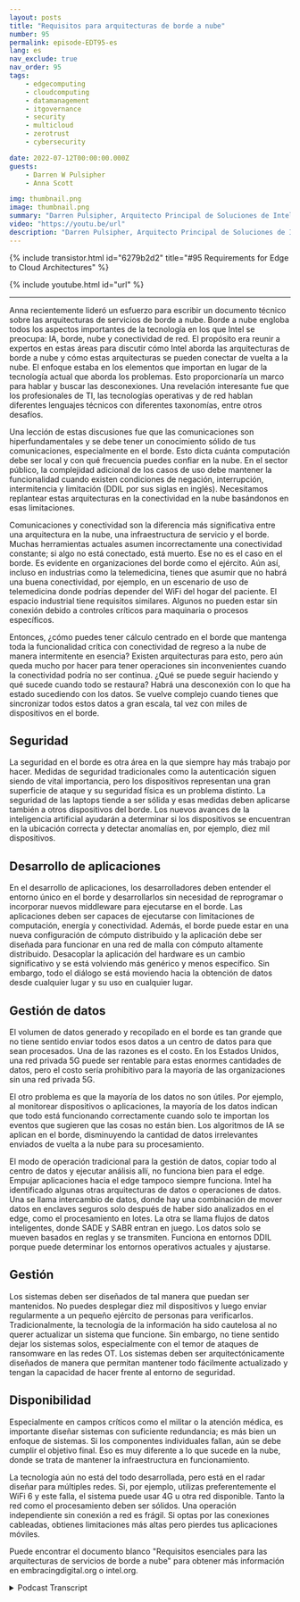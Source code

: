 ```yaml
---
layout: posts
title: "Requisitos para arquitecturas de borde a nube"
number: 95
permalink: episode-EDT95-es
lang: es
nav_exclude: true
nav_order: 95
tags:
    - edgecomputing
    - cloudcomputing
    - datamanagement
    - itgovernance
    - security
    - multicloud
    - zerotrust
    - cybersecurity

date: 2022-07-12T00:00:00.000Z
guests:
    - Darren W Pulsipher
    - Anna Scott

img: thumbnail.png
image: thumbnail.png
summary: "Darren Pulsipher, Arquitecto Principal de Soluciones de Intel, y la Dra. Anna Scott, Arquitecta Principal de Edge, Sector Público, discuten los requisitos esenciales para las arquitecturas de servicios desde el borde hasta la nube."
video: "https://youtu.be/url"
description: "Darren Pulsipher, Arquitecto Principal de Soluciones de Intel, y la Dra. Anna Scott, Arquitecta Principal de Edge, Sector Público, discuten los requisitos esenciales para las arquitecturas de servicios desde el borde hasta la nube."
---
```


<div>
{% include transistor.html id="6279b2d2" title="#95 Requirements for Edge to Cloud Architectures" %}

{% include youtube.html id="url" %}
</div>

---

Anna recientemente lideró un esfuerzo para escribir un documento técnico sobre las arquitecturas de servicios de borde a nube. Borde a nube engloba todos los aspectos importantes de la tecnología en los que Intel se preocupa: IA, borde, nube y conectividad de red. El propósito era reunir a expertos en estas áreas para discutir cómo Intel aborda las arquitecturas de borde a nube y cómo estas arquitecturas se pueden conectar de vuelta a la nube. El enfoque estaba en los elementos que importan en lugar de la tecnología actual que aborda los problemas. Esto proporcionaría un marco para hablar y buscar las desconexiones. Una revelación interesante fue que los profesionales de TI, las tecnologías operativas y de red hablan diferentes lenguajes técnicos con diferentes taxonomías, entre otros desafíos.

Una lección de estas discusiones fue que las comunicaciones son hiperfundamentales y se debe tener un conocimiento sólido de tus comunicaciones, especialmente en el borde. Esto dicta cuánta computación debe ser local y con qué frecuencia puedes confiar en la nube. En el sector público, la complejidad adicional de los casos de uso debe mantener la funcionalidad cuando existen condiciones de negación, interrupción, intermitencia y limitación (DDIL por sus siglas en inglés). Necesitamos replantear estas arquitecturas en la conectividad en la nube basándonos en esas limitaciones.

Comunicaciones y conectividad son la diferencia más significativa entre una arquitectura en la nube, una infraestructura de servicio y el borde. Muchas herramientas actuales asumen incorrectamente una conectividad constante; si algo no está conectado, está muerto. Ese no es el caso en el borde. Es evidente en organizaciones del borde como el ejército. Aún así, incluso en industrias como la telemedicina, tienes que asumir que no habrá una buena conectividad, por ejemplo, en un escenario de uso de telemedicina donde podrías depender del WiFi del hogar del paciente. El espacio industrial tiene requisitos similares. Algunos no pueden estar sin conexión debido a controles críticos para maquinaria o procesos específicos.

Entonces, ¿cómo puedes tener cálculo centrado en el borde que mantenga toda la funcionalidad crítica con conectividad de regreso a la nube de manera intermitente en esencia? Existen arquitecturas para esto, pero aún queda mucho por hacer para tener operaciones sin inconvenientes cuando la conectividad podría no ser continua. ¿Qué se puede seguir haciendo y qué sucede cuando todo se restaura? Habrá una desconexión con lo que ha estado sucediendo con los datos. Se vuelve complejo cuando tienes que sincronizar todos estos datos a gran escala, tal vez con miles de dispositivos en el borde.

## Seguridad

La seguridad en el borde es otra área en la que siempre hay más trabajo por hacer. Medidas de seguridad tradicionales como la autenticación siguen siendo de vital importancia, pero los dispositivos representan una gran superficie de ataque y su seguridad física es un problema distinto. La seguridad de las laptops tiende a ser sólida y esas medidas deben aplicarse también a otros dispositivos del borde. Los nuevos avances de la inteligencia artificial ayudarán a determinar si los dispositivos se encuentran en la ubicación correcta y detectar anomalías en, por ejemplo, diez mil dispositivos.

## Desarrollo de aplicaciones

En el desarrollo de aplicaciones, los desarrolladores deben entender el entorno único en el borde y desarrollarlos sin necesidad de reprogramar o incorporar nuevos middleware para ejecutarse en el borde. Las aplicaciones deben ser capaces de ejecutarse con limitaciones de computación, energía y conectividad. Además, el borde puede estar en una nueva configuración de cómputo distribuido y la aplicación debe ser diseñada para funcionar en una red de malla con cómputo altamente distribuido. Desacoplar la aplicación del hardware es un cambio significativo y se está volviendo más genérico y menos específico. Sin embargo, todo el diálogo se está moviendo hacia la obtención de datos desde cualquier lugar y su uso en cualquier lugar.

## Gestión de datos

El volumen de datos generado y recopilado en el borde es tan grande que no tiene sentido enviar todos esos datos a un centro de datos para que sean procesados. Una de las razones es el costo. En los Estados Unidos, una red privada 5G puede ser rentable para estas enormes cantidades de datos, pero el costo sería prohibitivo para la mayoría de las organizaciones sin una red privada 5G.

El otro problema es que la mayoría de los datos no son útiles. Por ejemplo, al monitorear dispositivos o aplicaciones, la mayoría de los datos indican que todo está funcionando correctamente cuando solo te importan los eventos que sugieren que las cosas no están bien. Los algoritmos de IA se aplican en el borde, disminuyendo la cantidad de datos irrelevantes enviados de vuelta a la nube para su procesamiento.

El modo de operación tradicional para la gestión de datos, copiar todo al centro de datos y ejecutar análisis allí, no funciona bien para el edge. Empujar aplicaciones hacia el edge tampoco siempre funciona. Intel ha identificado algunas otras arquitecturas de datos o operaciones de datos. Una se llama intercambio de datos, donde hay una combinación de mover datos en enclaves seguros solo después de haber sido analizados en el edge, como el procesamiento en lotes. La otra se llama flujos de datos inteligentes, donde SADE y SABR entran en juego. Los datos solo se mueven basados en reglas y se transmiten. Funciona en entornos DDIL porque puede determinar los entornos operativos actuales y ajustarse.

## Gestión

Los sistemas deben ser diseñados de tal manera que puedan ser mantenidos. No puedes desplegar diez mil dispositivos y luego enviar regularmente a un pequeño ejército de personas para verificarlos. Tradicionalmente, la tecnología de la información ha sido cautelosa al no querer actualizar un sistema que funcione. Sin embargo, no tiene sentido dejar los sistemas solos, especialmente con el temor de ataques de ransomware en las redes OT. Los sistemas deben ser arquitectónicamente diseñados de manera que permitan mantener todo fácilmente actualizado y tengan la capacidad de hacer frente al entorno de seguridad.

## Disponibilidad

Especialmente en campos críticos como el militar o la atención médica, es importante diseñar sistemas con suficiente redundancia; es más bien un enfoque de sistemas. Si los componentes individuales fallan, aún se debe cumplir el objetivo final. Eso es muy diferente a lo que sucede en la nube, donde se trata de mantener la infraestructura en funcionamiento.

La tecnología aún no está del todo desarrollada, pero está en el radar diseñar para múltiples redes. Si, por ejemplo, utilizas preferentemente el WiFi 6 y este falla, el sistema puede usar 4G u otra red disponible. Tanto la red como el procesamiento deben ser sólidos. Una operación independiente sin conexión a red es frágil. Si optas por las conexiones cableadas, obtienes limitaciones más altas pero pierdes tus aplicaciones móviles.

Puede encontrar el documento blanco "Requisitos esenciales para las arquitecturas de servicios de borde a nube" para obtener más información en embracingdigital.org o intel.org.



<details>
<summary> Podcast Transcript </summary>

<p></p>

</details>
